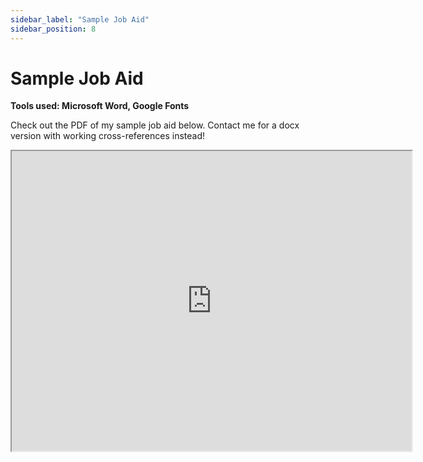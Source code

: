 ```yaml
---
sidebar_label: "Sample Job Aid"
sidebar_position: 8
---
```


# Sample Job Aid

**Tools used: Microsoft Word, Google Fonts**

Check out the PDF of my sample job aid below.
Contact me for a docx version with working cross-references instead!

<iframe src="https://drive.google.com/file/d/1_uv-34lvxPVR13tE69X47jDet7NNhFlJ/preview" width="640" height="480" allow="autoplay"></iframe>
